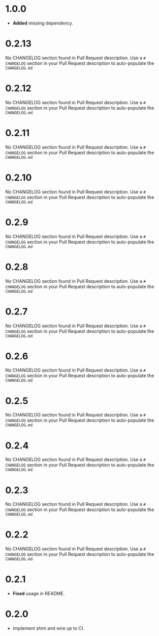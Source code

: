 # 1.0.0

* **Added** missing dependency.



# 0.2.13
No CHANGELOG section found in Pull Request description.
Use a `# CHANGELOG` section in your Pull Request description to auto-populate the `CHANGELOG.md`

# 0.2.12
No CHANGELOG section found in Pull Request description.
Use a `# CHANGELOG` section in your Pull Request description to auto-populate the `CHANGELOG.md`

# 0.2.11
No CHANGELOG section found in Pull Request description.
Use a `# CHANGELOG` section in your Pull Request description to auto-populate the `CHANGELOG.md`

# 0.2.10
No CHANGELOG section found in Pull Request description.
Use a `# CHANGELOG` section in your Pull Request description to auto-populate the `CHANGELOG.md`

# 0.2.9
No CHANGELOG section found in Pull Request description.
Use a `# CHANGELOG` section in your Pull Request description to auto-populate the `CHANGELOG.md`

# 0.2.8
No CHANGELOG section found in Pull Request description.
Use a `# CHANGELOG` section in your Pull Request description to auto-populate the `CHANGELOG.md`

# 0.2.7
No CHANGELOG section found in Pull Request description.
Use a `# CHANGELOG` section in your Pull Request description to auto-populate the `CHANGELOG.md`

# 0.2.6
No CHANGELOG section found in Pull Request description.
Use a `# CHANGELOG` section in your Pull Request description to auto-populate the `CHANGELOG.md`

# 0.2.5
No CHANGELOG section found in Pull Request description.
Use a `# CHANGELOG` section in your Pull Request description to auto-populate the `CHANGELOG.md`

# 0.2.4
No CHANGELOG section found in Pull Request description.
Use a `# CHANGELOG` section in your Pull Request description to auto-populate the `CHANGELOG.md`

# 0.2.3
No CHANGELOG section found in Pull Request description.
Use a `# CHANGELOG` section in your Pull Request description to auto-populate the `CHANGELOG.md`

# 0.2.2
No CHANGELOG section found in Pull Request description.
Use a `# CHANGELOG` section in your Pull Request description to auto-populate the `CHANGELOG.md`

# 0.2.1

* **Fixed** usage in README.


# 0.2.0

* Implement shim and wire up to CI.



